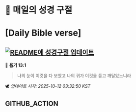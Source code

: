# 🙏 매일의 성경 구절
# [Daily Bible verse]
## [![README에 성경구절 업데이트](https://github.com/DONGSUKA/first_test/actions/workflows/update-readme-bible.yml/badge.svg)](https://github.com/DONGSUKA/first_test/actions/workflows/update-readme-bible.yml)
<!-- START_BIBLE_VERSE -->
📖 **욥기 13:1**
> 나의 눈이 이것을 다 보았고 나의 귀가 이것을 듣고 깨달았느니라

🕊️ _업데이트 시각: 2025-10-12 03:32:50 KST_
  <!-- END_BIBLE_VERSE -->
## GITHUB_ACTION
